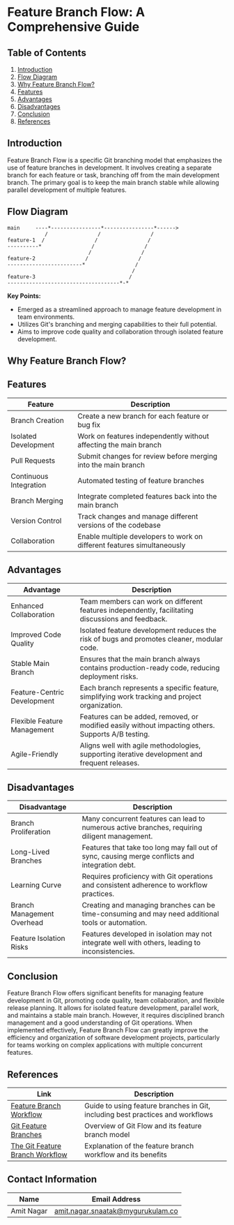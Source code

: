 # Feature Branch Flow: A Comprehensive Guide

## Table of Contents

1. [Introduction](#introduction)
2. [Flow Diagram](#flow-diagram)
3. [Why Feature Branch Flow?](#why-feature-branch-flow)
4. [Features](#features)
5. [Advantages](#advantages)
6. [Disadvantages](#disadvantages)
7. [Conclusion](#conclusion)
8. [References](#references)

## Introduction

Feature Branch Flow is a specific Git branching model that emphasizes the use of feature branches in development. It involves creating a separate branch for each feature or task, branching off from the main development branch. The primary goal is to keep the main branch stable while allowing parallel development of multiple features.

## Flow Diagram

```
main     ----*----------------*----------------*------>
            /                /                /
feature-1  /                /                /
----------*                /                /
                          /                /
feature-2                /                /
------------------------*                /
                                        /
feature-3                              /
------------------------------------*-*
```

**Key Points:**
- Emerged as a streamlined approach to manage feature development in team environments.
- Utilizes Git's branching and merging capabilities to their full potential.
- Aims to improve code quality and collaboration through isolated feature development.

## Why Feature Branch Flow?

## Features

| Feature | Description |
|---------|-------------|
| Branch Creation | Create a new branch for each feature or bug fix |
| Isolated Development | Work on features independently without affecting the main branch |
| Pull Requests | Submit changes for review before merging into the main branch |
| Continuous Integration | Automated testing of feature branches |
| Branch Merging | Integrate completed features back into the main branch |
| Version Control | Track changes and manage different versions of the codebase |
| Collaboration | Enable multiple developers to work on different features simultaneously |

## Advantages

| Advantage | Description |
|-----------|-------------|
| Enhanced Collaboration | Team members can work on different features independently, facilitating discussions and feedback. |
| Improved Code Quality | Isolated feature development reduces the risk of bugs and promotes cleaner, modular code. |
| Stable Main Branch | Ensures that the main branch always contains production-ready code, reducing deployment risks. |
| Feature-Centric Development | Each branch represents a specific feature, simplifying work tracking and project organization. |
| Flexible Feature Management | Features can be added, removed, or modified easily without impacting others. Supports A/B testing. |
| Agile-Friendly | Aligns well with agile methodologies, supporting iterative development and frequent releases. |

## Disadvantages

| Disadvantage | Description |
|--------------|-------------|
| Branch Proliferation | Many concurrent features can lead to numerous active branches, requiring diligent management. |
| Long-Lived Branches | Features that take too long may fall out of sync, causing merge conflicts and integration debt. |
| Learning Curve | Requires proficiency with Git operations and consistent adherence to workflow practices. |
| Branch Management Overhead | Creating and managing branches can be time-consuming and may need additional tools or automation. |
| Feature Isolation Risks | Features developed in isolation may not integrate well with others, leading to inconsistencies. |

## Conclusion

Feature Branch Flow offers significant benefits for managing feature development in Git, promoting code quality, team collaboration, and flexible release planning. It allows for isolated feature development, parallel work, and maintains a stable main branch. However, it requires disciplined branch management and a good understanding of Git operations. When implemented effectively, Feature Branch Flow can greatly improve the efficiency and organization of software development projects, particularly for teams working on complex applications with multiple concurrent features.

## References

| Link | Description |
|------|-------------|
| [Feature Branch Workflow](https://www.atlassian.com/git/tutorials/using-branches/feature-branches) | Guide to using feature branches in Git, including best practices and workflows |
| [Git Feature Branches](https://www.gitflow.com/) | Overview of Git Flow and its feature branch model |
| [The Git Feature Branch Workflow](https://www.gitkraken.com/learn/git/git-feature-branch-workflow) | Explanation of the feature branch workflow and its benefits |


## Contact Information
| Name | Email Address |
|:----:|:-------------:|
| Amit Nagar | amit.nagar.snaatak@mygurukulam.co |
